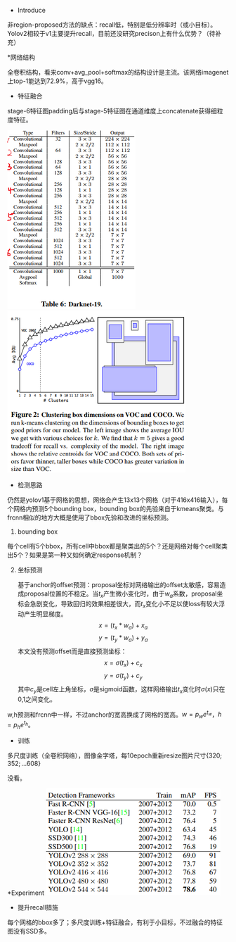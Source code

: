 * Introduce

非region-proposed方法的缺点：recall低，特别是低分辨率时（或小目标）。Yolov2相较于v1主要提升recall，目前还没研究precison上有什么优势？（待补充）

*网络结构

全卷积结构，看来conv+avg_pool+softmax的结构设计是主流。该网络imagenet上top-1能达到72.9%，高于vgg16。

* 特征融合

stage-6特征图padding后与stage-5特征图在通道维度上concatenate获得细粒度特征。

![](\images\yolo1.PNG)
![](\images\yolo2.PNG)

* 检测思路

仍然是yolov1基于网格的思想，网络会产生13x13个网格（对于416x416输入），每个网格内预测5个bounding box，bounding box的先验来自于kmeans聚类。与frcnn相似的地方大概是使用了bbox先验和改进的坐标预测。

1. bounding box

每个cell有5个bbox，所有cell中bbox都是聚类出的5个？还是网络对每个cell聚类出5个？如果是第一种又如何确定response机制？

2. 坐标预测

	基于anchor的offset预测：proposal坐标对网络输出的offset太敏感，容易造成proposal位置的不稳定。当$t_x$产生微小变化时，由于$w_a$系数，proposal坐标会急剧变化，导致回归的效果相差很大，而$t_x$变化小不足以使loss有较大浮动产生明显梯度。
$$x=(t_x * w_a)+x_a$$$$y=(t_y * w_a)+y_a$$
本文没有预测offset而是直接预测坐标：$$x=\sigma(t_x)+c_x$$$$y=\sigma(t_y)+c_y$$其中$c_y$是cell左上角坐标，$\sigma$是sigmoid函数，这样网络输出$t_x$变化时$\sigma(x)$只在0,1之间变化。

w,h预测和frcnn中一样，不过anchor的宽高换成了网格的宽高。$w=p_w e^{t_w}$，$h=p_h e^{t_h}$。

* 训练

多尺度训练（全卷积网络），图像金字塔，每10epoch重新resize图片尺寸$\{320; 352;... 608\}$

没看。

*Experiment
![](\images\yolo3.PNG)

* 提升recall措施

每个网格的bbox多了；多尺度训练+特征融合，有利于小目标，不过融合的特征图没有SSD多。








